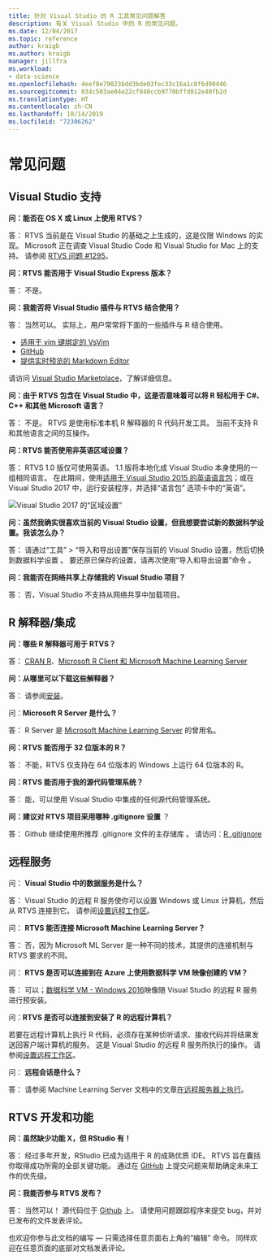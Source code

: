 ```yaml
---
title: 针对 Visual Studio 的 R 工具常见问题解答
description: 有关 Visual Studio 中的 R 的常见问题。
ms.date: 12/04/2017
ms.topic: reference
author: kraigb
ms.author: kraigb
manager: jillfra
ms.workload:
- data-science
ms.openlocfilehash: 4eef8e79023bdd3bde03fec33c16a1c8f6d90446
ms.sourcegitcommit: 034c503ae04e22cf840ccb9770bffd012e40fb2d
ms.translationtype: HT
ms.contentlocale: zh-CN
ms.lasthandoff: 10/14/2019
ms.locfileid: "72306262"
---
```

# <a name="frequently-asked-questions"></a>常见问题

## <a name="visual-studio-support"></a>Visual Studio 支持

**问：能否在 OS X 或 Linux 上使用 RTVS？**

答： RTVS 当前是在 Visual Studio 的基础之上生成的，这是仅限 Windows 的实现。 Microsoft 正在调查 Visual Studio Code 和 Visual Studio for Mac 上的支持。 请参阅 [RTVS 问题 #1295](https://github.com/Microsoft/RTVS/issues/1295)。

**问：RTVS 能否用于 Visual Studio Express 版本？**

答： 不是。

**问：我能否将 Visual Studio 插件与 RTVS 结合使用？**

答： 当然可以。 实际上，用户常常将下面的一些插件与 R 结合使用。

- [适用于 vim 键绑定的 VsVim](https://marketplace.visualstudio.com/items?itemName=JaredParMSFT.VsVim)
- [GitHub](https://marketplace.visualstudio.com/items?itemName=GitHub.GitHubExtensionforVisualStudio)
- [提供实时预览的 Markdown Editor](https://marketplace.visualstudio.com/items?itemName=MadsKristensen.MarkdownEditor)

请访问 [Visual Studio Marketplace](https://marketplace.visualstudio.com/)，了解详细信息。

**问：由于 RTVS 包含在 Visual Studio 中，这是否意味着可以将 R 轻松用于 C#、C++ 和其他 Microsoft 语言？**

答： 不是。 RTVS 是使用标准本机 R 解释器的 R 代码开发工具。 当前不支持 R 和其他语言之间的互操作。

**问：RTVS 能否使用非英语区域设置？**

答： RTVS 1.0 版仅可使用英语。 1\.1 版将本地化成 Visual Studio 本身使用的一组相同语言。 在此期间，使用[适用于 Visual Studio 2015 的英语语言包](https://www.microsoft.com/download/details.aspx?id=48157)；或在 Visual Studio 2017 中，运行安装程序，并选择“语言包”  选项卡中的“英语”。

![Visual Studio 2017 的“区域设置”](media/FAQ-international-settings.png)

**问：虽然我确实很喜欢当前的 Visual Studio 设置，但我想要尝试新的数据科学设置。我该怎么办？**

答： 请通过“工具” > “导入和导出设置”保存当前的 Visual Studio 设置，然后切换到数据科学设置   。 要还原已保存的设置，请再次使用“导入和导出设置”命令  。

**问：我能否在网络共享上存储我的 Visual Studio 项目？**

答： 否，Visual Studio 不支持从网络共享中加载项目。

## <a name="r-interpretersintegration"></a>R 解释器/集成

**问：哪些 R 解释器可用于 RTVS？**

答： [CRAN R](https://cran.r-project.org/)、[Microsoft R Client 和 Microsoft Machine Learning Server](/machine-learning-server/)

**问：从哪里可以下载这些解释器？**

答： 请参阅[安装](installing-r-tools-for-visual-studio.md)。

问：**Microsoft R Server 是什么？**

答： R Server 是 [Microsoft Machine Learning Server](/machine-learning-server/what-is-machine-learning-server) 的曾用名。

**问：RTVS 能否用于 32 位版本的 R？**

答： 不能，RTVS 仅支持在 64 位版本的 Windows 上运行 64 位版本的 R。

**问：RTVS 能否用于我的源代码管理系统？**

答： 能，可以使用 Visual Studio 中集成的任何源代码管理系统。

**问：建议对 RTVS 项目采用哪种 .gitignore 设置**  ？

答： Github 继续使用所推荐 .gitignore 文件的主存储库  。 请访问：[R .gitignore](https://github.com/github/gitignore/blob/master/R.gitignore)

## <a name="remote-services"></a>远程服务

问： **Visual Studio 中的数据服务是什么？**

答： Visual Studio 的远程 R 服务使你可以设置 Windows 或 Linux 计算机，然后从 RTVS 连接到它。 请参阅[设置远程工作区](setting-up-remote-r-workspaces.md)。

问： **RTVS 能否连接 Microsoft Machine Learning Server？**

答： 否，因为 Microsoft ML Server 是一种不同的技术，其提供的连接机制与 RTVS 要求的不同。

问： **RTVS 是否可以连接到在 Azure 上使用数据科学 VM 映像创建的 VM？**

答： 可以；[数据科学 VM - Windows 2016](https://azure.microsoft.com/services/virtual-machines/data-science-virtual-machines/)映像随 Visual Studio 的远程 R 服务进行预安装。

问：**RTVS 是否可以连接到安装了 R 的远程计算机？**

若要在远程计算机上执行 R 代码，必须存在某种侦听请求、接收代码并将结果发送回客户端计算机的服务。 这是 Visual Studio 的远程 R 服务所执行的操作。 请参阅[设置远程工作区](setting-up-remote-r-workspaces.md)。

问： **远程会话是什么？**

答： 请参阅 Machine Learning Server 文档中的文章[在远程服务器上执行](/machine-learning-server/r/how-to-execute-code-remotely)。

## <a name="rtvs-development-and-features"></a>RTVS 开发和功能

**问：虽然缺少功能 X，但 RStudio 有！**

答： 经过多年开发，RStudio 已成为适用于 R 的成熟优质 IDE。 RTVS 旨在囊括你取得成功所需的全部关键功能。 通过在 [GitHub](https://github.com/Microsoft/RTVS/issues/) 上提交问题来帮助确定未来工作的优先级。

**问：我能否参与 RTVS 发布？**

答： 当然可以！ 源代码位于 [Github](https://github.com/microsoft/RTVS) 上。 请使用问题跟踪程序来提交 bug，并对已发布的文件发表评论。

也欢迎你参与此文档的编写 &mdash; 只需选择任意页面右上角的“编辑”  命令。 同样欢迎在任意页面的底部对文档发表评论。
